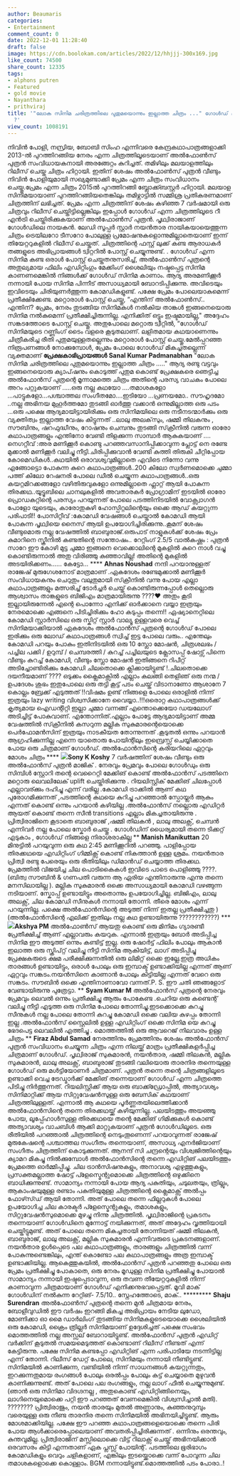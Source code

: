 ```yaml
---
author: Beaumaris
categories:
- Entertainment
comment_count: 0
date: 2022-12-01 11:28:40
draft: false
image: https://cdn.boolokam.com/articles/2022/12/hhjjj-300x169.jpg
like_count: 74500
share_count: 12335
tags:
- alphons putren
- Featured
- gold movie
- Nayanthara
- prithviraj
title: '"ലോക സിനിമ ചരിത്രത്തിലെ പുതുമയൊന്നും ഇല്ലാത്ത ചിത്രം ..." ഗോൾഡ് മുക്കുപണ്ടമോ
  ?'
view_count: 1008191
---
```


നിവിൻ പോളി, നസ്രിയ, ബോബി സിംഹ എന്നിവരെ കേന്ദ്രകഥാപാത്രങ്ങളാക്കി 2013-ൽ പുറത്തിറങ്ങിയ നേരം എന്ന ചിത്രത്തിലൂടെയാണ് അൽഫോൺസ് പുത്രൻ സംവിധായകനായി അരങ്ങേറ്റം കുറിച്ചത്. തമിഴിലും മലയാളത്തിലും റിലീസ് ചെയ്ത ചിത്രം ഹിറ്റായി. ഇതിന് ശേഷം അൽഫോൺസ് പുത്രൻ വീണ്ടും നിവിൻ പോളിയുമായി സഖ്യമുണ്ടാക്കി പ്രേമം എന്ന ചിത്രം സംവിധാനം ചെയ്തു.പ്രേമം എന്ന ചിത്രം 2015ൽ പുറത്തിറങ്ങി ബ്ലോക്ക്ബസ്റ്റർ ഹിറ്റായി. മലയാള സിനിമയായാണ് പുറത്തിറങ്ങിയതെങ്കിലും തമിഴ്നാട്ടിൽ സമ്മിശ്ര പ്രതികരണമാണ് ചിത്രത്തിന് ലഭിച്ചത്. പ്രേമം എന്ന ചിത്രത്തിന് ശേഷം കഴിഞ്ഞ 7 വർഷമായി ഒരു ചിത്രവും റിലീസ് ചെയ്തിട്ടില്ലെങ്കിലും ഇപ്പോൾ ഗോൾഡ് എന്ന ചിത്രത്തിലൂടെ റീ എൻട്രി ചെയ്തിരിക്കുകയാണ് അൽഫോൺസ് പുത്രൻ. പൃഥ്വിരാജാണ് ഗോൾഡിലെ നായകൻ. ലേഡി സൂപ്പർ സ്റ്റാർ നയൻതാര നായികയായെത്തുന്ന ചിത്രം ട്രെയിലറോ ടീസറോ പോലുള്ള പ്രമോഷനുകളൊന്നുമില്ലാതെയാണ് ഇന്ന് തിയേറ്ററുകളിൽ റിലീസ് ചെയ്തത്. ചിത്രത്തിന്റെ ഫസ്റ്റ് ലുക്ക് കണ്ട ആരാധകർ തങ്ങളുടെ അഭിപ്രായങ്ങൾ ട്വിറ്ററിൽ പോസ്റ്റ് ചെയ്യുന്നുണ്ട്. . ഗോൾഡ് എന്ന സിനിമ കണ്ട ഒരാൾ പോസ്റ്റ് ചെയ്തതനുസരിച്ച്, അൽഫോൺസ് പുത്രന്റെ അതുല്യമായ ഫിലിം എഡിറ്റിംഗും മേക്കിംഗ് ശൈലിയും നഷ്ടപ്പെട്ട സിനിമ കാണണമെങ്കിൽ നിങ്ങൾക്ക് ഗോൾഡ് സിനിമ കാണാം. ആദ്യ അരമണിക്കൂർ നന്നായി പോയ സിനിമ പിന്നീട് അസാധ്യമായി ബോറടിപ്പിക്കുന്നു. അവിടെയും ഇവിടെയും ചിരിയുണർത്തുന്ന കോമഡികളുണ്ട്. പക്ഷേ പ്രേമം പോലെയാകുമെന്ന് പ്രതീക്ഷിക്കേണ്ട. മറ്റൊരാൾ പോസ്റ്റ് ചെയ്തു, “എന്തിന് അൽഫോൺസ്.. എന്തിന്? പ്രേമം, നേരം തുടങ്ങിയ സിനിമകൾ നൽകിയ താങ്കൾ ഇങ്ങനെയൊരു സിനിമ നൽകുമെന്ന് പ്രതീക്ഷിച്ചിരുന്നില്ല. എനിക്കിത് ഒട്ടും ഇഷ്ടമായില്ല," അദ്ദേഹം സങ്കടത്തോടെ പോസ്റ്റ് ചെയ്തു. അതുപോലെ മറ്റൊരു ട്വീറ്റിൽ, “ഗോൾഡ് സിനിമയുടെ റണ്ണിംഗ് ടൈം വളരെ കൂടുതലാണ്. ലളിതമായ കഥയാണെന്നും ചിത്രീകരിച്ച രീതി പുതുമയുള്ളതല്ലെന്നും മറ്റൊരാൾ പോസ്റ്റ് ചെയ്തു.മേൽപ്പറഞ്ഞ നിരൂപണങ്ങൾ നോക്കുമ്പോൾ, പ്രേമം പോലെ ഗോൾഡ് മികച്ചതല്ലെന്ന് വ്യക്തമാണ് **പ്രേക്ഷകാഭിപ്രായങ്ങൾ** **Sanal Kumar Padmanabhan** "ലോക സിനിമ ചരിത്രത്തിലെ പുതുമയൊന്നും ഇല്ലാത്ത ചിത്രം ....." ആദ്യ രണ്ടു വട്ടവും ഇങ്ങനെയൊരു ക്യാപ്‌ഷനും കൊടുത്ത് പുതുമ കൊണ്ട് പ്രേക്ഷകരെ ഞെട്ടിച്ച അൽഫോൻസ് പുത്രന്റെ മൂന്നാമത്തെ ചിത്രം അതിന്റെ പരസ്യ വാചകം പോലെ അറം പറ്റുകയാണ് .....ഒരു നല്ല കഥയോ ....തമാശകളോ ...പാട്ടുകളോ...പശ്ചാത്തല സംഗീതമോ....ഇടിയോ ...പ്രണയമോ.. സൗഹൃദമോ ..നല്ല അഭിനയ മുഹൂർത്തമോ തുടങ്ങി ഓർത്തു വക്കാൻ ഒന്നുമില്ലാത്ത ഒരു പടം ...ഒരു പക്ഷെ ആദ്യമായിട്ടായിരിക്കും ഒരു സിനിമയിലെ ഒരു നടീനടന്മാർക്കും ഒരു വ്യക്തിത്വം ഇല്ലാത്ത വേഷം കിട്ടുന്നത് ..ലാലു അലക്‌സും, ഷമ്മി തിലകനും , സൗബിനും, ഷറഫുദ്ധീനും, റോഷനും ചെമ്പനും തുടങ്ങി സ്‌ക്രീനിൽ വരുന്ന ഓരോ കഥാപാത്രങ്ങളും എന്തിനോ വേണ്ടി തിളക്കുന്ന സാമ്പാർ ആകുകയാണ് .... നെഗറ്റീവ് :അര മണിക്കൂർ കൊണ്ടു പറഞ്ഞവസാനിപ്പിക്കാവുന്ന പ്ലോട്ട് നെ രണ്ടേ മുക്കാൽ മണിക്കൂർ വലിച്ചു നീട്ടി.ചിരിപ്പിക്കുവാൻ വേണ്ടി കുത്തി തിരുകി ചീറ്റിപ്പോയ കോമെഡികൾ..കഥയിൽ ഒരാവശ്യവുമില്ലാതെ എവിടെ നിന്നോ വന്നു എങ്ങോട്ടൊ പോകുന്ന കുറെ കഥാപാത്രങ്ങൾ..200 കിലോ സ്വർണമൊക്കെ ചുമ്മാ പത്ത് കിലോ റേഷനരി പോലെ ഡീൽ ചെയ്യുന്ന കഥാപാത്രങ്ങൾ..ഒരു കയറ്റമിറക്കങ്ങളോ വഴിതിരുവുകളോ ഒന്നുമില്ലാതെ ഫ്ലാറ്റ് ആയി പോകുന്ന തിരക്കഥ..യൂട്ടൂബിലെ ചാനലുകളിൽ അവതാരകർ പ്രോഗ്രാമിന് ഇടയിൽ ഓരോ പ്രൊഡകറ്റിന്റെ പരസ്യം പറയുന്നത് പോലെ പടത്തിനിടയിൽ വോക്സ്വാഗൻ പോളോ യുടെയും, കാരോതുകുഴി ഹോസ്പിറ്റലിന്റെയും ഒക്കെ ആഡ് കയറ്റുന്ന പരിപാടി!! പോസിറ്റീവ് :കോമഡി വേഷങ്ങൾ ചെയ്താൽ കോമഡി ആയി പോകുന്ന പൃഥ്വിയെ നൈസ് ആയി ഉപയോഗിച്ചിരിക്കുന്നു..കൂമന് ശേഷം വീണ്ടുമൊരു നല്ല വേഷത്തിൽ ബാബുരാജ്.ഒരുപാട് നാളുകൾക്ക് ശേഷം പ്രേം കുമാറിനെ സ്ക്രീനിൽ കണ്ടതിന്റെ സന്തോഷം.. റേറ്റിംഗ് 2.5/5 വാൽകഷ്ണം : പുത്രൻ സാറേ ഈ കോഴി മുട്ട ചുമ്മാ ഇങ്ങനെ വെക്കൊലിന്റെ മുകളിൽ കുറെ നാൾ വച്ചു കൊണ്ടിരുന്നാൽ അതു വിരിഞ്ഞു കുഞ്ഞാവില്ല! അതിന്റെ മുകളിൽ അടയിരിക്കണം...... കേട്ടോ... **** **Ahnas Noushad** നന്ദി പറയാനുള്ളത് രാജേഷ് മുരുഗേശനോട് മാത്രമാണ് .ഏകദേശം രണ്ടേമുക്കാൽ മണിക്കൂർ സംവിധായകനും ചെറുതും വലുതുമായി സ്‌ക്രീനിൽ വന്നു പോയ എല്ലാ കഥാപാത്രങ്ങളും മത്സരിച്ച് ടോർച്ചർ ചെയ്ത് കൊണ്ടിരുന്നപ്പോൾ തെല്ലൊരു ആശ്വാസം താങ്കളുടെ ബിജിഎം മാത്രമായിരുന്നു ????❤️ അതും കൂടി ഇല്ലായിരുന്നേൽ എന്റെ പൊന്നോ എനിക്ക് ഓർക്കാനെ വയ്യാ ഇത്രയും നേരമൊക്കെ എങ്ങനെ പിടിച്ചിരിക്കും ഹോ കടുപ്പം തന്നെ!! ഏഷ്യാനെറ്റിലെ കോമഡി സ്റ്റാർസിലെ ഒരു സ്കിറ്റ് സ്റ്റാർ വാല്യൂ ഉള്ളവരെ വെച്ച് സിനിമയാക്കിയാൽ ഏകദേശം അൽഫോൻസ് പുത്രന്റെ ഗോൾഡ് പോലെ ഇരിക്കും ഒരു ലോഡ് കഥാപാത്രങ്ങൾ സ്വിച്ച് ഇട്ട പോലെ വരും.. എന്തേലും കോമഡി പറയും പോകും ഇതിനിടയിൽ ഒരു 10 സ്ലോ മോഷൻ, ചിത്രശലഭം /പച്ചില പക്കി / ഉറുമ്പ് / ചെമ്പരത്തി / കുറച്ച് പച്ചിലയുടെ ക്ലോസപ്പ് ഷോട്സ് പിന്നെ വീണ്ടും കുറച്ച് കോമഡി, വീണ്ടും സ്ലോ മോഷൻ ഇതിങ്ങനെ റിപീറ്റ് അടിച്ചോണ്ടിരിക്കും കോമഡി ചിലതൊക്കെ ക്ലിക്കായിട്ടുണ്ട് !.ചിലതൊക്കെ ദയനീയമാണ് ???? ഒടുക്കം ക്ലൈമാക്സിൽ എല്ലാം കലങ്ങി തെളിഞ് ഒരു നന്മ /ഉപദേശം ശുഭം ഇതുപോലെ ഒരു തട്ടി കൂട്ട് പടം ചെയ്ത് വിടാനാണോ ആശാനേ 7 കൊല്ലം ബ്രേക്ക് എടുത്തത് !!വിഷമം ഉണ്ട് നിങ്ങളെ പോലെ ഒരാളിൽ നിന്ന് ഇത്രയും lazy writing വിശ്വസിക്കാനേ വൈയ്യാ..!!!ഒരൊറ്റ കഥാപാത്രങ്ങൾക്ക് കൃത്യമായ ഐഡന്റിറ്റി ഇല്ലാ ചുമ്മാ വന്നങ്ങ് എന്തൊക്കെയോ ഡയലോഗ് അടിച്ചിട്ട് പോകുവാണ്. എന്തോന്നിത്.എല്ലാം പോട്ടേ ആദ്യമായിട്ടാണ് അമ്മ വേഷത്തിൽ സ്‌ക്രീനിൽ കസറുന്ന മല്ലിക സുകുമാരന്റെയൊക്കെ പെർഫോമൻസിന് ഇത്രയും നാടകീയത തോന്നുന്നത് .കൂടുതൽ ഒന്നും പറയാൻ ആഗ്രഹിക്കുന്നില്ല എന്നെ യാതൊരു പോയിന്റിലും ഇമ്പ്രെസ്സ് ചെയ്യിക്കാതെ പോയ ഒരു ചിത്രമാണ് ഗോൾഡ്. അൽഫോൻസിന്റെ കരിയറിലെ ഏറ്റവും മോശം ചിത്രം **** **![](https://cdn.boolokam.com/articles/2022/12/hhjjj-300x169.jpg)Sony K Koshy** 7 വർഷത്തിന് ശേഷം വീണ്ടും ഒരു അൽഫോൻസ് പുത്രൻ മാജിക് . നേരവും പ്രേമവും പോലെ ഗോൾഡും ഒരു സിമ്പിൾ സ്റ്റോറി തന്റെ വെറൈറ്റി മേക്കിങ് കൊണ്ട് അൽഫോൻസ് പടത്തിനെ മറ്റൊരു ലെവലിലേക് uplift ചെയ്തിരിക്കുന്നു . റിയലിസ്റ്റിക് മേക്കിങ് ചിലപ്പോൾ എല്ലാവര്ക്കും ദഹിച്ചു എന്ന് വരില്ല .കോമഡി ട്രാക്കിൽ ആണ് കഥ പുരോഗമിക്കുന്നത് ,പടത്തിന്റെ കഥയെ കുറിച്ചു പറഞ്ഞാൽ സ്പോയ്ലർ ആകും എന്നത് കൊണ്ട് ഒന്നും പറയാൻ കഴിയില്ല .അൽഫോൻസ് നല്ലൊരു എഡിറ്റർ ആയത് കൊണ്ട് തന്നെ സീൻ transitions എല്ലാം മികച്ചതായിരുന്നു . പ്രിത്വിരാജിനെ കൂടാതെ ബാബുരാജ് ,ഷമ്മി തിലകൻ , ലാലു അലക്സ്, ചെമ്പൻ എന്നിവർ നല്ല പോലെ സ്കോർ ചെയ്തു . ഗോൾഡിന് ധൈര്യമായി തന്നെ ടിക്കറ്റ് എടുകാം , ഗോൾഡ് നിങ്ങളെ നിരാശരാകില്ല ** **Manish Manikuttan** 20 മിനുട്ടിൽ പറയുവുന്ന ഒരു കഥ 2:45 മണിക്കൂറിൽ പറഞ്ഞു. പാളിപ്പോയ തിരക്കഥയെ എഡിറ്റിംഗ് ഗിമ്മിക്സ് കൊണ്ട് നികത്താൻ ഉള്ള ശ്രമം. നയൻ‌താര പ്രിത്വി രണ്ടു പേരെയും ഒരു രീതിയിലും ഡിമാൻഡ് ചെയ്യാത്ത തിരക്കഥ. പ്രേമത്തിൽ വിജയിച്ച ചില പൊടികൈകൾ ഇവിടെ പാടെ പൊളിഞ്ഞു ????. (ബിത്വ സൗബിൻ & ഗണപതി വരുന്ന ആ ഏരിയ എന്തിനാരുന്നു എന്നു തന്നെ മനസിലായില്ല ). മല്ലിക സുകുമാരൻ ഒക്കെ അസാധ്യമായി കോമഡി വഴങ്ങുന്ന നടിയാണ്. സ്കോപ്പ് ഉണ്ടായിട്ടും അതൊന്നും ഉപയോഗിച്ചില്ല. ബിജിഎം, ലാലു അലക്സ്‌, ചില കോമഡി സീനുകൾ നന്നായി തോന്നി. തീരെ മോശം എന്ന് പറയുന്നില്ല. പക്ഷെ അൽഫോൻസിന്റെ അടുത്ത് നിന്ന് ഇതല്ല പ്രതീക്ഷിച്ചതു ) (അൽഫോൻസിന്റെ എലിക്ക് ഇതിലും നല്ല കഥ ഉണ്ടായിരുന്നു ????????????) *** **![](https://cdn.boolokam.com/articles/2022/12/dqddd-300x167.jpg)Akshya PM** അൽഫോൺസ് ആയതു കൊണ്ട് ഒരു മിനിമം ഗ്യാരണ്ടീ പ്രേതീക്ഷിച്ച് ആണ് എല്ലാവരും കയറുക. എന്നാൽ ഇത്രയും ബോർ അടിപ്പിച്ച സിനിമ ഈ അടുത്ത് ഒന്നും കണ്ടിട്ട് ഇല്ല. ഒരു ഷോർട്ട് ഫിലിം പോലും ആകാൻ ഇലാത്ത ഒരു സ്ക്രിപ്റ്റ് വലിച്ചു നീട്ടി സിനിമ ആകിയിട്ട്, ലാഗ് അടിപ്പിച്ചു പ്രേക്ഷകരുടെ ക്ഷമ പരീക്ഷിക്കുന്നതിൽ ഒരു ലിമിറ്റ് ഒക്കെ ഇല്ലേ.ഇത്ര അധികം താരങ്ങൾ ഉണ്ടായിട്ടും, ഒരാൾ പോലും ഒരു ഇമ്പാക്ട് ഉണ്ടാക്കിയില്ല എന്നത് ആണ് ഏറ്റവും സങ്കടം.നയൻസിനെ കാണാൻ പോലും കിട്ടിയില്ല എന്നത് വേറെ ഒരു സങ്കടം. സൗബിൻ ഒക്കെ എന്തിനാണാവോ വന്നത്.P. S. ഈ ചതി ഞങ്ങളോട് വേണ്ടായിരുന്നു പുത്രേട്ടാ. ** **Syam Kumar M** അൽഫോൻസ് പുത്രന്റെ നേരവും പ്രേമവും ലെവൽ ഒന്നും പ്രതീക്ഷിച്ചു ആരും പോകേണ്ട .ചെറിയ ഒരു കണ്ടെന്റ് വലിച്ചു നീട്ടി എടുത്ത ഒരു സിനിമ പോലെ തോന്നിച്ചു.ഇടക്കൊക്കെ കുറച്ചു സീനുകൾ നല്ല പോലെ തോന്നി കുറച്ചു കോമഡി ഒക്കെ വലിയ കുഴപ്പം തോന്നി ഇല്ല .അൽഫോൻസ് സ്റ്റൈലിൽ ഉള്ള എഡിറ്റിംഗ് ഒക്കെ സിനിമ യെ കുറച്ചു ഭേദപെട്ട ലെവലിൽ എത്തിച്ചു . മൊത്തത്തിൽ ഒരു ആവറെജ് നിലവാരം ഉള്ള ചിത്രം ** **Firaz Abdul Samad** നേരത്തിനും പ്രേമത്തിനും ശേഷം അൽഫോൻസ് പുത്രൻ സംവിധാനം ചെയ്യുന്ന ചിത്രം എന്ന നിലയ്ക്ക് മാത്രം പ്രതീക്ഷികളർപ്പിച്ച ചിത്രമാണ് ഗോൾഡ്‌. പൃഥ്വിരാജ് സുകുമാരൻ, നയൻതാര, ഷമ്മി തിലകൻ, മല്ലിക സുകുമാരൻ, ലാലു അലക്സ്, ബാബുരാജ് തുടങ്ങി വലിയൊരു താരനിര തന്നെയുള്ള ഗോൾഡ്‌ ഒരു മൾട്ടിയോണർ ചിത്രമാണ്. പുത്രൻ തന്നെ തന്റെ ചിത്രങ്ങളിലൂടെ ഉണ്ടാക്കി വെച്ച ട്രേഡ്മാർക്ക് മേക്കിങ് തന്നെയാണ് ഗോൾഡ്‌ എന്ന ചിത്രത്തെ പിടിച്ചു നിർത്തുന്നത്. റിയലിസ്റ്റിക്ക് ആയ ഒരു ബാക്ക്ഡ്രോപ്പിൽ, അത്യാവശ്യം സിനിമാറ്റിക്ക് ആയ സിറ്റുവേഷൻസുള്ള ഒരു ബേസിക് കഥയാണ് ചിത്രത്തിലുള്ളത്. എന്നാൽ ആ കഥയെ പൂർണ്ണതയിലെത്തിക്കാൻ അൽഫോൻസിന്റെ തന്നെ തിരക്കഥയ്ക്ക് കഴിയുന്നില്ല. പലയിടത്തും അയഞ്ഞു പോയ, ലൂപ്പ്ഹോൾസുള്ള തിരക്കഥയെ തന്റെ മേക്കിങ് ഗിമിക്കുകൾ കൊണ്ട് അത്യാവശ്യം വാചബിൾ ആക്കി മാറ്റുകയാണ് പുത്രൻ ഗോൾഡിലൂടെ. ഒരു രീതിയിൽ പറഞ്ഞാൽ ചിത്രത്തിന്റെ നെടുംതൂണെന്ന് പറയാവുന്നത് രാജേഷ് മുരുകേഷന്റെ പശ്ചാത്തല സംഗീതം തന്നെയാണ്, അസാധ്യ എനർജിയാണ് സംഗീതം ചിത്രത്തിന് കൊടുക്കുന്നത്. ആനന്ദ് സി ചന്ദ്രന്റെയും വിശ്വജിത്തിന്റെയും ക്യാമറ മികച്ചു നിൽക്കുമ്പോൾ അൽഫോൻസിന്റെ തന്നെ എഡിറ്റിങ് പലയിടത്തും പ്രേമത്തെ ഓർമ്മിപ്പിച്ചു. ചില ട്രാൻസിഷനുകളും, അനാവശ്യ എഴുത്തുകളും, പ്രസക്തമല്ലാത്ത ഷോട്ട് പ്ളേസ്മെന്റുമൊക്കെ ചിത്രത്തിന്റെ ഒഴുക്കിനെ ബാധിക്കുന്നുണ്ട്. സാമാന്യം നന്നായി പോയ ആദ്യ പകുതിയും, ചടുലതയും, ത്രില്ലും, ആകാംഷയുമുള്ള രണ്ടാം പകുതിയുമുള്ള ചിത്രത്തിന്റെ ക്ലൈമാക്സ് അൽപ്പം ഫോഴ്സ്ഡ് ആയി തോന്നി. അത് പോലെ തന്നെ ഫില്ലറുകൾ പോലെ ഉപയോഗിച്ച ചില കാരക്ടർ പ്ളേസ്മെന്റുകളും, തമാശകളും, സിറ്റുവേഷൻസുമൊക്കെ മുഴച്ചു നിന്നു ചിത്രത്തിൽ. പൃഥ്വിരാജിന്റെ പ്രകടനം തന്നെയാണ് ഗോൾഡിനെ മുന്നോട്ട് നയിക്കുന്നത്, അത് അദ്ദേഹം വൃത്തിയായി ചെയ്തിട്ടുമുണ്ട്. അത് പോലെ തന്നെ മികച്ചതായി തോന്നിയത് ഷമ്മി തിലകൻ, ബാബുരാജ്, ലാലു അലക്സ്, മല്ലിക സുകുമാരൻ എന്നിവരുടെ പ്രകടനങ്ങളാണ്. നയൻതാര ഉൾപ്പെടെ പല കഥാപാത്രങ്ങളും, താരങ്ങളും ചിത്രത്തിൽ വന്ന് പോകുന്നുണ്ടെങ്കിലും, എന്ത് കൊണ്ടോ പല കഥാപാത്രങ്ങളും അത്ര ഇമ്പാക്ട് ഉണ്ടാക്കിയില്ല. ആകെത്തുകയിൽ, അൽഫോൻസ് പുത്രൻ പറഞ്ഞതു പോലെ ഒരു പ്രേമം പ്രതീക്ഷിച്ചു പോകാതെ, ഒരു നേരം മൂഡുള്ള സിനിമ പ്രതീക്ഷിച്ചു പോയാൽ സാമാന്യം നന്നായി ഇഷ്ടപ്പെടാവുന്ന, ഒരു തവണ തീയേറ്ററുകളിൽ നിന്ന് കാണാവുന്ന ചിത്രമായാണ് ഗോൾഡ്‌ എനിക്കനുഭവപ്പെട്ടത്. മൂവി മാക് ഗോൾഡിന് നൽകുന്ന റേറ്റിങ്- 7.5/10.. സ്നേഹത്തോടെ, മാക്.. ********* **Shaju Surendran** അൽഫോൺസ് പുത്രന്റെ തന്നെ മുൻ ചിത്രമായ നേരം, ബോളീവുഡിൽ ഈ വർഷം ഇറങ്ങി മികച്ച അഭിപ്രായം നേടിയ ലുഡോ, മോണിക്കാ ഓ മൈ ഡാർലിംഗ് തുടങ്ങിയ സിനിമകളുടെയൊക്കെ ശൈലിയിൽ ഒരു കോമഡി, ക്രൈം ത്രില്ലർ സിനിമയാണ് ഉദ്ദേശിച്ചത് പക്ഷെ സംഭവം മൊത്തത്തിൽ നല്ല അസ്സല് ബോറായിട്ടുണ്ട്. അൽഫോൻസ് പുത്രൻ എഡിറ്റ് വർക്കിന് കൂടുതൽ സമയമെടുത്തത് കൊണ്ടാണ് റിലീസ് നീണ്ടത് എന്ന് കേട്ടിരുന്നു. പക്ഷേ സിനിമ കണ്ടപ്പോ എഡിറ്റിങ് എന്ന പരിപാടിയേ നടന്നിട്ടില്ല എന്ന് തോന്നി. റിലീസ് ഡേറ്റ് പോലെ, സിനിമയും നന്നായി നീണ്ടിട്ടുണ്ട്. സിനിമയിൽ കാണിക്കുന്ന, വണ്ടിയിൽ നിന്ന് സാധനങ്ങൾ കയറ്റുന്നതും, ഇറക്കുന്നതുമായ രംഗങ്ങൾ പോലും ഒരൽപ്പം പോലും കട്ട് ചെയ്യാതെ മുഴുവൻ കാണിക്കുന്നുണ്ട്. അത് പോലെ പല രംഗങ്ങളും, നല്ല ലാഗ് ഫീൽ ചെയ്യുന്നുമുണ്ട്. (ഞാൻ ഒരു സിനിമാ വിദഗ്ദനല്ല , അതുകൊണ്ട് എഡിറ്റിങ്ങിനെയും, ലാഗിനെയുമൊക്കെ പറ്റി ഈ പറഞ്ഞത് വേണമെങ്കിൽ വിശ്വസിച്ചാൽ മതി). ???????? പ്രിത്വിരാജും, നയൻ താരയും മുതൽ അണ്ണാനും, കുഞ്ഞനുറുമ്പും വരെയുള്ള ഒരു നീണ്ട താരനിര തന്നെ സിനിമയിൽ അഭിനയിച്ചിട്ടുണ്ട്. ആരും മോശമാക്കിയില്ല. പക്ഷേ ഈ പറഞ്ഞ കഥാപാത്രങ്ങളെയൊക്കെ തന്നെ പിരി പോയ ആൾക്കാരെപ്പോലെയാണ് അവതരിപ്പിച്ചിരിക്കുന്നത് . ഒന്നിനും ഒരന്തവും, കുന്തവുമില്ല. പ്രിത്വിരാജിന് മസ്സിലൊക്കെ വിട്ട് റിലാക്സ് ചെയ്ത് അഭിനയിക്കാൻ ഒരവസരം കിട്ടി എന്നതാണ് ഏക പ്ലസ്സ് പോയിന്റ്. പടത്തിലെ ഭൂരിഭാഗം കോമഡികളും വെറും ചളികളാണ്, എങ്കിലും ഇടയ്ക്കൊക്കെ വന്ന് പോവുന്ന ചില തമാശകളൊക്കെ കൊള്ളാം. BGM നന്നായിട്ടുണ്ട്.മൊത്തത്തിൽ പടം പോരാ..! &nbsp;